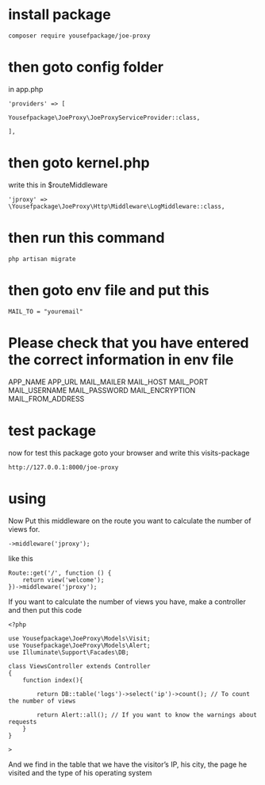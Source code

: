 # install package

```
composer require yousefpackage/joe-proxy
```

# then goto config folder 

in app.php


```
'providers' => [

Yousefpackage\JoeProxy\JoeProxyServiceProvider::class,

],
```

# then goto kernel.php

write this in $routeMiddleware

```
'jproxy' => \Yousefpackage\JoeProxy\Http\Middleware\LogMiddleware::class,
```

# then run this command 

```
php artisan migrate
```

# then goto env file and put this

```
MAIL_TO = "youremail"
```

# Please check that you have entered the correct information in env file 

APP_NAME
APP_URL
MAIL_MAILER
MAIL_HOST
MAIL_PORT
MAIL_USERNAME
MAIL_PASSWORD
MAIL_ENCRYPTION
MAIL_FROM_ADDRESS

# test package 

now for test this package goto your browser and write this visits-package

```
http://127.0.0.1:8000/joe-proxy
```

# using
Now Put this middleware on the route you want to calculate the number of views for.

```
->middleware('jproxy');
```

like this 

```
Route::get('/', function () {
    return view('welcome');
})->middleware('jproxy');
```

If you want to calculate the number of views you have, make a controller and then put this code

```
<?php

use Yousefpackage\JoeProxy\Models\Visit;
use Yousefpackage\JoeProxy\Models\Alert;
use Illuminate\Support\Facades\DB;

class ViewsController extends Controller
{
    function index(){

        return DB::table('logs')->select('ip')->count(); // To count the number of views 

        return Alert::all(); // If you want to know the warnings about requests
    }
}

>
```

And we find in the table that we have the visitor’s IP, his city, the page he visited and the type of his operating system
